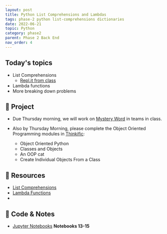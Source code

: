 ```yaml
---
layout: post
title: Python List Comprehensions and Lambdas
tags: phase-2 python list-comprehensions dictionaries
date: 2022-06-21
topic: Python
category: phase2
parent: Phase 2 Back End
nav_order: 4
---
```


## Today's topics

- List Comprehensions
  - [Repl.it from class](https://replit.com/@rlconley/ListComp)
- Lambda functions
- More breaking down problems

## 🎯 Project

- Due Thursday morning, we will work on [Mystery Word](https://classroom.github.com/a/pcd8dBoN) in teams in class.

- Also by Thursday Morning, please complete the Object Oriented Programming modules in [Thinkific](https://momentumlearn.thinkific.com/manage/courses/1739105/contents/32705516):
  - Object Oriented Python
  - Classes and Objects
  - An OOP cat
  - Create Individual Objects From a Class

## 🔖 Resources

- [List Comprehensions](https://www.pythonforbeginners.com/basics/list-comprehensions-in-python)
- [Lambda Functions](https://realpython.com/python-lambda/)
-

## 🦉 Code & Notes

- [Jupyter Notebooks](https://github.com/Momentum-Team-13/python-notebooks) **Notebooks 13-15**

